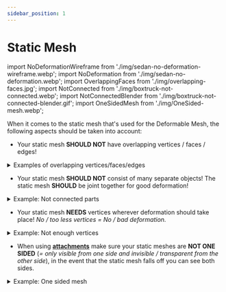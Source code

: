 ```yaml
---
sidebar_position: 1
---
```


# Static Mesh

import NoDeformationWireframe from './img/sedan-no-deformation-wireframe.webp';
import NoDeformation from './img/sedan-no-deformation.webp';
import OverlappingFaces from './img/overlapping-faces.jpg';
import NotConnected from './img/boxtruck-not-connected.webp';
import NotConnectedBlender from './img/boxtruck-not-connected-blender.gif';
import OneSidedMesh from './img/OneSided-mesh.webp';

When it comes to the static mesh that's used for the Deformable Mesh, the following aspects should be taken into account:

- Your static mesh **SHOULD NOT** have overlapping vertices / faces / edges!
<details>
    <summary>Examples of overlapping vertices/faces/edges</summary>
    <img src={OverlappingFaces} class="no-shadow" />
    <a href="https://www.youtube.com/watch?v=Aclg2unKbyY"><img src="https://i.ytimg.com/vi/Aclg2unKbyY/maxresdefault.jpg" class="no-shadow" /></a>
</details>

- Your static mesh **SHOULD NOT** consist of many separate objects! The static mesh **SHOULD** be joint together for good deformation!
<details>
    <summary>Example: Not connected parts</summary>
    <img src={NotConnected} class="no-shadow" />
    The numberplate is being "pushed into" the back of this vehicle. Why? Because it's not connected to the back of the vehicle:
    <img src={NotConnectedBlender} style={{width: 400}} class="no-shadow" />
</details>

- Your static mesh **NEEDS** vertices wherever deformation should take place! *No / too less vertices = No / bad deformation.*
<details>
    <summary>Example: Not enough vertices</summary>
    <img src={NoDeformation} class="no-shadow" />
    That part of the mesh only has 4 vertices and that is not enough for any deformation!
    <img src={NoDeformationWireframe} class="no-shadow" />
</details>

- When using [**attachments**](../../advanced-guides/vehicles/attachments.md) make sure your static meshes are **NOT ONE SIDED** (*= only visible from one side and invisible / transparent from the other side*), in the event that the static mesh falls off you can see both sides.
<details>
    <summary>Example: One sided mesh</summary>
    <img src={OneSidedMesh} class="no-shadow" />
</details>